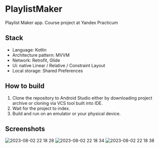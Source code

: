 # PlaylistMaker
Playlist Maker app. Course project at Yandex Practicum
## Stack
* Language: Kotlin
* Architecture pattern: MVVM
* Network: Retrofit, Glide
* Ui: native Linear / Relative / Constraint Layout
* Local storage: Shared Preferences
## How to build
1. Clone the repository to Android Studio either by downloading project archive or cloning via VCS tool built into IDE.
2. Wait for the project to index.
3. Build and run on an emulator or your physical device.
## Screenshots
![2023-08-02 22 18 28](https://github.com/ovseychik/PlaylistMaker/assets/5370490/1aa35b2e-8f18-48ca-9851-97036f71c337)
![2023-08-02 22 18 34](https://github.com/ovseychik/PlaylistMaker/assets/5370490/7eb8b01c-8742-4b58-a938-fa89e76e1604)
![2023-08-02 22 18 38](https://github.com/ovseychik/PlaylistMaker/assets/5370490/c2660a82-08ad-4705-82dc-dcb78c7315d7)
